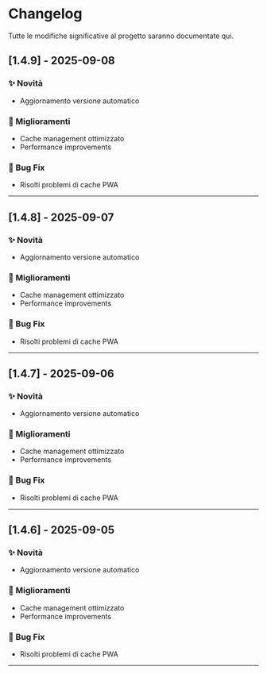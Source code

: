 # Changelog

Tutte le modifiche significative al progetto saranno documentate qui.

## [1.4.9] - 2025-09-08

### ✨ Novità
- Aggiornamento versione automatico

### 🔧 Miglioramenti
- Cache management ottimizzato
- Performance improvements

### 🐛 Bug Fix
- Risolti problemi di cache PWA

---



## [1.4.8] - 2025-09-07

### ✨ Novità
- Aggiornamento versione automatico

### 🔧 Miglioramenti
- Cache management ottimizzato
- Performance improvements

### 🐛 Bug Fix
- Risolti problemi di cache PWA

---



## [1.4.7] - 2025-09-06

### ✨ Novità
- Aggiornamento versione automatico

### 🔧 Miglioramenti
- Cache management ottimizzato
- Performance improvements

### 🐛 Bug Fix
- Risolti problemi di cache PWA

---



## [1.4.6] - 2025-09-05

### ✨ Novità
- Aggiornamento versione automatico

### 🔧 Miglioramenti
- Cache management ottimizzato
- Performance improvements

### 🐛 Bug Fix
- Risolti problemi di cache PWA

---



